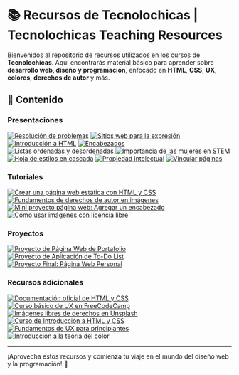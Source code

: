 # 📚 Recursos de Tecnolochicas | Tecnolochicas Teaching Resources

Bienvenidos al repositorio de recursos utilizados en los cursos de **Tecnolochicas**. Aquí encontrarás material básico para aprender sobre **desarrollo web, diseño y programación**, enfocado en **HTML**, **CSS**, **UX**, **colores**, **derechos de autor** y más.

## 📑 Contenido

### Presentaciones
[![Resolución de problemas](https://img.shields.io/badge/Resolución%20de%20problemas-%23D16D9E)](https://www.canva.com/design/DAF-VmvBTlQ/_q6rtpv_ONoNudF2HwCZRg/edit?utm_content=DAF-VmvBTlQ&utm_campaign=designshare&utm_medium=link2&utm_source=sharebutton)
[![Sitios web para la expresión](https://img.shields.io/badge/Sitios%20web%20para%20la%20expresión-%23D16D9E)](https://www.canva.com/design/DAF-VlDhdzY/CPUn30zSL_penCn7helWOQ/edit?utm_content=DAF-VlDhdzY&utm_campaign=designshare&utm_medium=link2&utm_source=sharebutton)
[![Introducción a HTML](https://img.shields.io/badge/Introducción%20a%20HTML-%23B47BB1)](https://www.canva.com/design/DAF_BqteHiA/rvESrznRLEfkkkgg4V7oDg/edit?utm_content=DAF_BqteHiA&utm_campaign=designshare&utm_medium=link2&utm_source=sharebutton)
[![Encabezados](https://img.shields.io/badge/Encabezados-%23B47BB1)](https://www.canva.com/design/DAF_BkPiOSE/9z2m3EmLaMPQ5mnJ04lw4Q/edit?utm_content=DAF_BkPiOSE&utm_campaign=designshare&utm_medium=link2&utm_source=sharebutton)
[![Listas ordenadas y desordenadas](https://img.shields.io/badge/Listas%20ordenadas%20y%20desordenadas-%23B47BB1)](https://www.canva.com/design/DAF_Bm7H1T8/EfSZ4bt7sLrKaufLXtk0GQ/edit?utm_content=DAF_Bm7H1T8&utm_campaign=designshare&utm_medium=link2&utm_source=sharebutton)
[![Importancia de las mujeres en STEM](https://img.shields.io/badge/Importancia%20de%20las%20mujeres%20en%20STEM-%23B47BB1)](https://www.canva.com/design/DAF-VmKT7C4/O0rHSB2BgTUGzO9tffDdVQ/edit?utm_content=DAF-VmKT7C4&utm_campaign=designshare&utm_medium=link2&utm_source=sharebutton)
[![Hoja de estilos en cascada](https://img.shields.io/badge/Hoja%20de%20estilos%20en%20cascada-%23F0C1F4)](https://www.canva.com/design/DAF_p5yT-8o/8fmkxusskmNwqvpW5l6ILw/edit?utm_content=DAF_p5yT-8o&utm_campaign=designshare&utm_medium=link2&utm_source=sharebutton)
[![Propiedad intelectual](https://img.shields.io/badge/Propiedad%20intelectual-%23F0C1F4)](https://www.canva.com/design/DAF_B_yDLJ4/Cnn1oIw0TQ-S-cMRzKGXmw/edit?utm_content=DAF_B_yDLJ4&utm_campaign=designshare&utm_medium=link2&utm_source=sharebutton)
[![Vincular páginas](https://img.shields.io/badge/Vincular%20páginas-%23F0C1F4)](https://www.canva.com/design/DAF_V8HQAgs/KTgH50cV-5EBUaZZdA3g-g/edit?utm_content=DAF_V8HQAgs&utm_campaign=designshare&utm_medium=link2&utm_source=sharebutton)

### Tutoriales
[![Crear una página web estática con HTML y CSS](https://img.shields.io/badge/Crear%20una%20página%20web%20estática%20con%20HTML%20y%20CSS-%23D16D9E)](tutoriales/crear-pagina-web-estatica.md)
[![Fundamentos de derechos de autor en imágenes](https://img.shields.io/badge/Fundamentos%20de%20derechos%20de%20autor%20en%20imágenes-%23D16D9E)](tutoriales/derechos-imagenes.md)
[![Mini proyecto página web: Agregar un encabezado](https://img.shields.io/badge/Mini%20proyecto%20página%20web%20-%20Agregar%20un%20encabezado-%23D16D9E)](tutoriales/mini-proyecto-header.md)
[![Cómo usar imágenes con licencia libre](https://img.shields.io/badge/Cómo%20usar%20imágenes%20con%20licencia%20libre-%23D16D9E)](tutoriales/imagenes-libres-licencia.md)

### Proyectos
[![Proyecto de Página Web de Portafolio](https://img.shields.io/badge/Proyecto%20de%20Página%20Web%20de%20Portafolio-%23F0C1F4)](proyectos/portfolio-project.md)
[![Proyecto de Aplicación de To-Do List](https://img.shields.io/badge/Proyecto%20de%20Aplicación%20de%20To%2DDO%20List-%23F0C1F4)](proyectos/todo-app.md)
[![Proyecto Final: Página Web Personal](https://img.shields.io/badge/Proyecto%20Final%20-%20Página%20Web%20Personal-%23F0C1F4)](proyectos/proyecto-final-web-personal.md)

### Recursos adicionales
[![Documentación oficial de HTML y CSS](https://img.shields.io/badge/Documentación%20oficial%20de%20HTML%20y%20CSS-%23B47BB1)](https://developer.mozilla.org/es/docs/Web/HTML)
[![Curso básico de UX en FreeCodeCamp](https://img.shields.io/badge/Curso%20básico%20de%20UX%20en%20FreeCodeCamp-%23B47BB1)](https://www.freecodecamp.org)
[![Imágenes libres de derechos en Unsplash](https://img.shields.io/badge/Imágenes%20libres%20de%20derechos%20en%20Unsplash-%23B47BB1)](https://unsplash.com)
[![Curso de Introducción a HTML y CSS](https://img.shields.io/badge/Curso%20de%20Introducción%20a%20HTML%20y%20CSS-%23F0C1F4)](presentaciones/introduccion-html-css.pdf)
[![Fundamentos de UX para principiantes](https://img.shields.io/badge/Fundamentos%20de%20UX%20para%20principiantes-%23F0C1F4)](presentaciones/fundamentos-ux.pdf)
[![Introducción a la teoría del color](https://img.shields.io/badge/Introducción%20a%20la%20teoría%20del%20color-%23F0C1F4)](presentaciones/teoria-color.pdf)

---

¡Aprovecha estos recursos y comienza tu viaje en el mundo del diseño web y la programación! 🚀
